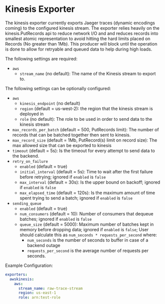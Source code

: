 # Kinesis Exporter


The kinesis exporter currently exports Jaeger traces (dynamic encodings coming) to the configured kinesis stream.
The exporter relies heavily on the kinesis.PutRecords api to reduce network I/O and and reduces records into smallest atomic representation
to avoid hitting the hard limits placed on Records (No greater than 1Mb).
This producer will block until the operation is done to allow for retryable and queued data to help during high loads.

The following settings are required:
- `aws`
    - `stream_name` (no default): The name of the Kinesis stream to export to.

The following settings can be optionally configured:
- `aws`
    - `kinesis_endpoint` (no default)
    - `region` (default = us-west-2): the region that the kinesis stream is deployed in
    - `role` (no default): The role to be used in order to send data to the kinesis stream
- `max_records_per_batch` (default = 500, PutRecords limit): The number of records that can be batched together then sent to kinesis.
- `max_record_size` (default = 1Mb, PutRecord(s) limit on record size): The max allowed size that can be exported to kinesis
- `timeout` (default = 5s): Is the timeout for every attempt to send data to the backend.
- `retry_on_failure`
  - `enabled` (default = true)
  - `initial_interval` (default = 5s): Time to wait after the first failure before retrying; ignored if `enabled` is `false`
  - `max_interval` (default = 30s): Is the upper bound on backoff; ignored if `enabled` is `false`
  - `max_elapsed_time` (default = 120s): Is the maximum amount of time spent trying to send a batch; ignored if `enabled` is `false`
- `sending_queue`
  - `enabled` (default = true)
  - `num_consumers` (default = 10): Number of consumers that dequeue batches; ignored if `enabled` is `false`
  - `queue_size` (default = 5000): Maximum number of batches kept in memory before dropping data; ignored if `enabled` is `false`;
  User should calculate this as `num_seconds * requests_per_second` where:
    - `num_seconds` is the number of seconds to buffer in case of a backend outage
    - `requests_per_second` is the average number of requests per seconds.

Example Configuration:

```yaml
exporters:
  awskinesis:
    aws:
      stream_name: raw-trace-stream
      region: us-east-1
      role: arn:test-role
```